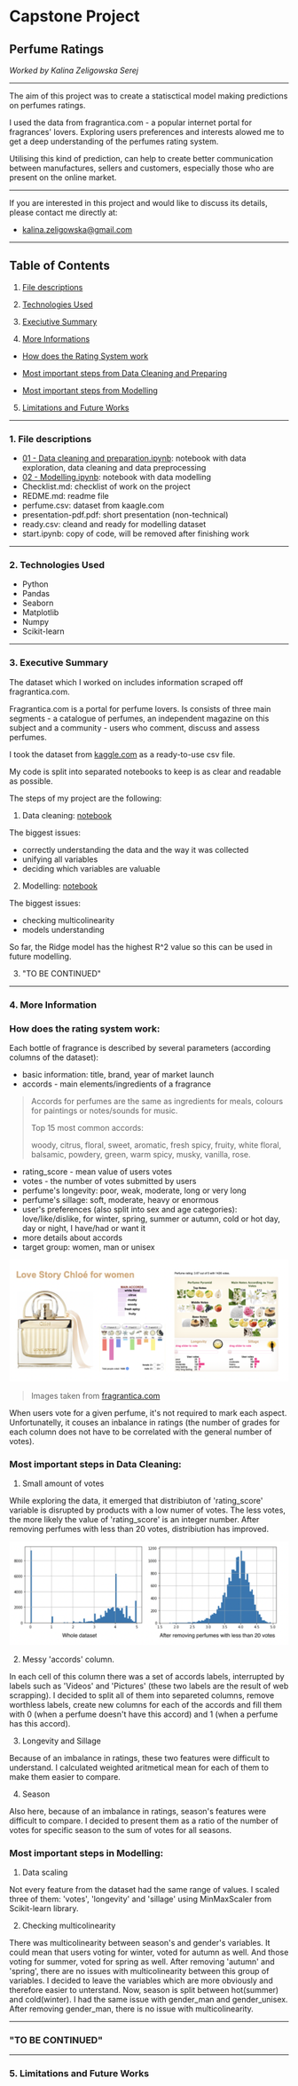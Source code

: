 # Capstone Project

## Perfume Ratings

*Worked by Kalina Zeligowska Serej*

***

The aim of this project was to create a statisctical model making predictions on perfumes ratings.

I used the data from fragrantica.com - a popular internet portal for fragrances' lovers. Exploring users preferences and interests alowed me to get a deep understanding of the perfumes rating system.

Utilising this kind of prediction, can help to create better communication between manufactures, sellers and customers, especially those who are present on the online market.

***

If you are interested in this project and would like to discuss its details, please contact me directly at:
* <p><a href="mailto:kalina.zeligowska@gmail.com">kalina.zeligowska@gmail.com</a></p>

*** 

## Table of Contents

1. <a href="https://github.com/kalina-kalina/perfumes_ratings#1-file-descriptions" target="_blank">File descriptions</a>

2. <a href="https://github.com/kalina-kalina/perfumes_ratings#2-technologies-used" target="_blank">Technologies Used</a>

3. <a href="https://github.com/kalina-kalina/perfumes_ratings#3-executive-summary" target="_blank">Execiutive Summary</a>

4. <a href="https://github.com/kalina-kalina/perfumes_ratings#4-more-information" target="_blank">More Informations</a>

* <a href="https://github.com/kalina-kalina/perfumes_ratings#how-does-the-rating-system-work" target="_blank">How does the Rating System work</a>

* <a href="https://github.com/kalina-kalina/perfumes_ratings#most-important-steps-in-data-cleaning" target="_blank">Most important steps from Data Cleaning and Preparing</a>

* <a href="https://github.com/kalina-kalina/perfumes_ratings#most-important-steps-in-modelling" target="_blank">Most important steps from Modelling</a>

5. <a href="https://github.com/kalina-kalina/perfumes_ratings#5-limitations-and-future-works" target="_blank">Limitations and Future Works</a>

***

### 1. File descriptions

* <a href="01 - Cleaning, preparing and engineering.ipynb" target="_blank">01 - Data cleaning and preparation.ipynb</a>: notebook with data exploration, data cleaning and data preprocessing
* <a href="02 - Data Splitting and Modelling.ipynb" target="_blank">02 - Modelling.ipynb</a>: notebook with data modelling
* Checklist.md: checklist of work on the project
* REDME.md: readme file
* perfume.csv: dataset from kaagle.com
* presentation-pdf.pdf: short presentation (non-technical)
* ready.csv: cleand and ready for modelling dataset
* start.ipynb: copy of code, will be removed after finishing work

***

### 2. Technologies Used

* Python
* Pandas
* Seaborn
* Matplotlib
* Numpy
* Scikit-learn

***

### 3. Executive Summary


The dataset which I worked on includes information scraped off fragrantica.com.

Fragrantica.com is a portal for perfume lovers. Is consists of three main segments - a catalogue of perfumes, an independent magazine on this subject and a community - users who comment, discuss and assess perfumes.

I took the dataset from <a href="https://www.kaggle.com/sagikeren88/fragrances-and-perfumes" target="_blank">kaggle.com</a> as a ready-to-use csv file.

My code is split into separated notebooks to keep is as clear and readable as possible.

The steps of my project are the following:

1. Data cleaning: <a href="01 - Cleaning, preparing and engineering.ipynb" target="_blank">notebook</a>

The biggest issues:
* correctly understanding the data and the way it was collected
* unifying all variables
* deciding which variables are valuable

2. Modelling: <a href="02 - Data Splitting and Modelling.ipynb" target="_blank">notebook</a>

The biggest issues:
* checking multicolinearity
* models understanding 

So far, the Ridge model has the highest R^2 value so this can be used in future modelling.


3. "TO BE CONTINUED"

*** 

### 4. More Information

### How does the rating system work:

Each bottle of fragrance is described by several parameters (according columns of the dataset):
* basic information: title, brand, year of market launch
* accords - main elements/ingredients of a fragrance

> Accords for perfumes are the same as ingredients for meals, colours for paintings or notes/sounds for music. 
>
> Top 15 most common accords: 
>
> woody, citrus, floral, sweet, aromatic, fresh spicy, fruity, white floral, balsamic, powdery, green, warm spicy, musky, vanilla, rose.

* rating_score - mean value of users votes
* votes - the number of votes submitted by users
* perfume's longevity: poor, weak, moderate, long or very long
* perfume's sillage: soft, moderate, heavy or enormous
* user's preferences (also split into sex and age categories): love/like/dislike, for winter, spring, summer or autumn, cold or hot day, day or night, I have/had or want it
* more details about accords
* target group: women, man or unisex 

![](figures/from_web.png)

> Images taken from [fragrantica.com](https://www.fragrantica.com/perfume/Chlo-/Love-Story-26227.htmll)

When users vote for a given perfume, it's not required to mark each aspect. Unfortunatelly, it couses an inbalance in ratings (the number of grades for each column does not have to be correlated with the general number of votes).


### Most important steps in Data Cleaning:

1. Small amount of votes

While exploring the data, it emerged that distribiuton of 'rating_score' variable is disrupted by products with a
low numer of votes. The less votes, the more likely the value of 'rating_score' is an integer number. After removing perfumes with less than 20 votes, distribiution has improved.

![](figures/distribution.png)

2. Messy 'accords' column. 

In each cell of this column there was a set of accords labels, interrupted by labels such as 'Videos' and 'Pictures' (these two labels are the result of web scrapping). I decided to split all of them into separeted columns, remove worthless labels, create new columns for each of the accords and fill them with 0 (when a perfume doesn't have this accord) and 1 (when a perfume has this accord).

3. Longevity and Sillage

Because of an imbalance in ratings, these two features were difficult to understand. I calculated weighted aritmetical mean for each of them to make them easier to compare.

4. Season

Also here, because of an imbalance in ratings, season's features were difficult to compare. I decided to present them as a ratio of the number of votes for specific season to the sum of votes for all seasons.

### Most important steps in Modelling:

1. Data scaling

Not every feature from the dataset had the same range of values. I scaled three of them: 'votes', 'longevity' and 'sillage' using MinMaxScaler from Scikit-learn library. 

2. Checking multicolinearity

There was multicolinearity between season's and gender's variables. It could mean that users voting for winter, voted for autumn as well. And those voting for summer, voted for spring as well. After removing 'autumn' and 'spring', there are no issues with multicolinearity between this group of variables. I decided to leave the variables which are more obviously and therefore easier to unterstand. Now, season is split between hot(summer) and cold(winter).
I had the same issue with gender_man and gender_unisex. After removing gender_man, there is no issue with multicolinearity.

***

### "TO BE CONTINUED"

***

### 5. Limitations and Future Works





